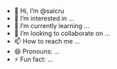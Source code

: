 - 👋 Hi, I’m @saicru
- 👀 I’m interested in ...
- 🌱 I’m currently learning ...
- 💞️ I’m looking to collaborate on ...
- 📫 How to reach me ...
- 😄 Pronouns: ...
- ⚡ Fun fact: ...

<!---
saicru/saicru is a ✨ special ✨ repository because its `README.md` (this file) appears on your GitHub profile.
You can click the Preview link to take a look at your changes.
--->
